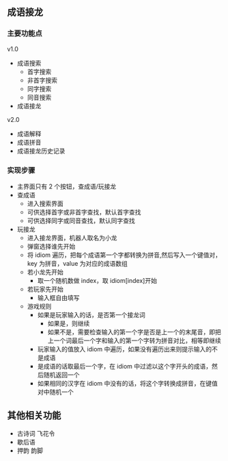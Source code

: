 ## 成语接龙

### 主要功能点

v1.0

- 成语搜索
  - 首字搜索
  - 非首字搜索
  - 同字搜索
  - 同音搜索
- 成语接龙

v2.0

- 成语解释
- 成语拼音
- 成语接龙历史记录

### 实现步骤

- 主界面只有 2 个按钮，查成语/玩接龙
- 查成语
  - 进入搜索界面
  - 可供选择首字或非首字查找，默认首字查找
  - 可供选择同字或同音查找，默认同字查找
- 玩接龙
  - 进入接龙界面，机器人取名为小龙
  - 弹窗选择谁先开始
  - 将 idiom 遍历，把每个成语第一个字都转换为拼音,然后写入一个键值对，key 为拼音，value 为对应的成语数组
  - 若小龙先开始
    - 取一个随机数做 index，取 idiom[index]开始
  - 若玩家先开始
    - 输入框自由填写
  - 游戏规则
    - 如果是玩家输入的话，是否第一个接龙词
      - 如果是，则继续
      - 如果不是，需要检查输入的第一个字是否是上一个的末尾音，即把上一个词最后一个字和输入的第一个字转为拼音对比，相等即继续
    - 玩家输入的值放入 idiom 中遍历，如果没有遍历出来则提示输入的不是成语
    - 是成语的话取最后一个字，在 idiom 中过滤以这个字开头的成语，然后随机返回一个
    - 如果相同的汉字在 idiom 中没有的话，将这个字转换成拼音，在键值对中随机一个

## 其他相关功能

- 古诗词 飞花令
- 歇后语
- 押韵 韵脚
